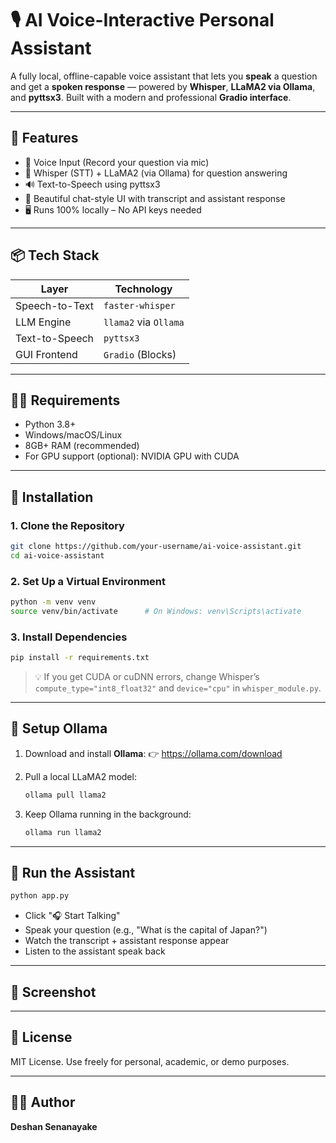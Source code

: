 # 🎙️ AI Voice-Interactive Personal Assistant

A fully local, offline-capable voice assistant that lets you **speak** a question and get a **spoken response** — powered by **Whisper**, **LLaMA2 via Ollama**, and **pyttsx3**. Built with a modern and professional **Gradio interface**.

---

## 🚀 Features

- 🎤 Voice Input (Record your question via mic)
- 🧠 Whisper (STT) + LLaMA2 (via Ollama) for question answering
- 🔊 Text-to-Speech using pyttsx3
- 💬 Beautiful chat-style UI with transcript and assistant response
- 🖥️ Runs 100% locally – No API keys needed

---

## 📦 Tech Stack

| Layer              | Technology        |
|-------------------|-------------------|
| Speech-to-Text     | `faster-whisper`  |
| LLM Engine         | `llama2` via `Ollama` |
| Text-to-Speech     | `pyttsx3`         |
| GUI Frontend       | `Gradio` (Blocks) |

---

## 🧑‍💻 Requirements

- Python 3.8+
- Windows/macOS/Linux
- 8GB+ RAM (recommended)
- For GPU support (optional): NVIDIA GPU with CUDA

---

## 📂 Installation

### 1. Clone the Repository

```bash
git clone https://github.com/your-username/ai-voice-assistant.git
cd ai-voice-assistant
```

### 2. Set Up a Virtual Environment

```bash
python -m venv venv
source venv/bin/activate      # On Windows: venv\Scripts\activate
```

### 3. Install Dependencies

```bash
pip install -r requirements.txt
```

> 💡 If you get CUDA or cuDNN errors, change Whisper’s `compute_type="int8_float32"` and `device="cpu"` in `whisper_module.py`.

---

## 🤖 Setup Ollama

1. Download and install **Ollama**:
   👉 https://ollama.com/download

2. Pull a local LLaMA2 model:
   ```bash
   ollama pull llama2
   ```

3. Keep Ollama running in the background:
   ```bash
   ollama run llama2
   ```

---

## 🧠 Run the Assistant

```bash
python app.py
```

- Click "🎧 Start Talking"
- Speak your question (e.g., "What is the capital of Japan?")
- Watch the transcript + assistant response appear
- Listen to the assistant speak back

---

## 📸 Screenshot


---

## 📝 License

MIT License. Use freely for personal, academic, or demo purposes.

---

## 👨‍🎓 Author

**Deshan Senanayake**  
